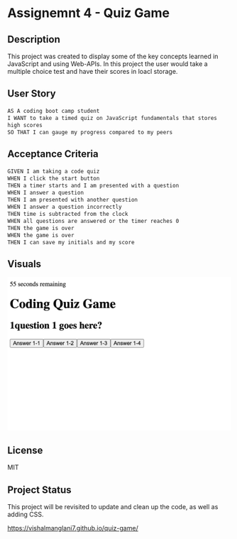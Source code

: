 # Assignemnt 4 - Quiz Game

## Description
This project was created to display some of the key concepts learned in JavaScript and using Web-APIs. In this project the user would take a multiple choice test and have their scores in loacl storage.

## User Story

```
AS A coding boot camp student
I WANT to take a timed quiz on JavaScript fundamentals that stores high scores
SO THAT I can gauge my progress compared to my peers
```

## Acceptance Criteria

```
GIVEN I am taking a code quiz
WHEN I click the start button
THEN a timer starts and I am presented with a question
WHEN I answer a question
THEN I am presented with another question
WHEN I answer a question incorrectly
THEN time is subtracted from the clock
WHEN all questions are answered or the timer reaches 0
THEN the game is over
WHEN the game is over
THEN I can save my initials and my score
```

## Visuals
![project-visual](https://github.com/VishalManglani7/quiz-game/blob/main/visuals/Screenshot%202023-08-19%20at%2010.57.30%20AM.png)

## License
MIT

## Project Status
This project will be revisited to update and clean up the code, as well as adding CSS.

https://vishalmanglani7.github.io/quiz-game/
